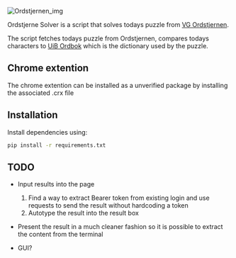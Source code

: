 ![Ordstjernen_img](https://github.com/Krydderbarn/Ordstjernen/assets/97196503/e810805a-8f79-4253-86d8-3b83ac2fcdc0)

Ordstjerne Solver is a script that solves todays puzzle from [VG Ordstjernen](https://www.vg.no/spill/ordstjernen). 

The script fetches todays puzzle from Ordstjernen, compares todays characters to [UiB Ordbok](https://ord.uib.no) which is the dictionary used by the puzzle.

## Chrome extention
The chrome extention can be installed as a unverified package by installing the associated .crx file

## Installation
Install dependencies using:

``` sh
pip install -r requirements.txt
```

## TODO
* Input results into the page
  1. Find a way to extract Bearer token from existing login and use requests to send the result without hardcoding a token
  2. Autotype the result into the result box

* Present the result in a much cleaner fashion so it is possible to extract the content from the terminal
* GUI?
